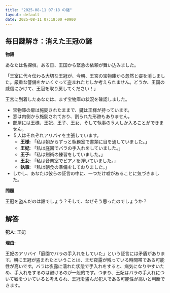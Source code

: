 ```yaml
---
title: "2025-08-11 07:18 の謎"
layout: default
date: 2025-08-11 07:18:00 +0900
---
```

## 毎日謎解き：消えた王冠の謎

**物語**

あなたは名探偵。ある日、王国から緊急の依頼が舞い込みました。

「王室に代々伝わる大切な王冠が、今朝、王宮の宝物庫から忽然と姿を消しました。厳重な警備をかいくぐって盗まれたとしか考えられません。どうか、王国の威信にかけて、王冠を取り戻してください！」

王宮に到着したあなたは、まず宝物庫の状況を確認しました。

*   宝物庫の扉は施錠されたままで、鍵は王様が持っています。
*   窓は内側から施錠されており、割られた形跡もありません。
*   部屋には王様、王妃、王子、王女、そして執事の５人しか入ることができません。
*   ５人はそれぞれアリバイを主張しています。
    *   **王様:** 「私は朝からずっと執務室で書類に目を通していました。」
    *   **王妃:** 「私は庭園でバラの手入れをしていました。」
    *   **王子:** 「私は剣術の練習をしていました。」
    *   **王女:** 「私は音楽室でピアノを弾いていました。」
    *   **執事:** 「私は朝食の準備をしておりました。」
*   しかし、あなたは彼らの証言の中に、一つだけ嘘があることに気づきました。

**問題**

王冠を盗んだのは誰でしょう？そして、なぜそう思ったのでしょうか？

## 解答

**犯人:** 王妃

**理由:**

王妃のアリバイ「庭園でバラの手入れをしていた」という証言には矛盾があります。朝に王冠が盗まれたということは、まだ夜露が残っている時間帯である可能性が高いです。バラは夜露に濡れた状態で手入れをすると、病気になりやすいため、手入れをするのは避けるのが一般的です。つまり、王妃はバラの手入れについて嘘をついていると考えられ、王冠を盗んだ犯人である可能性が高いと判断できます。
